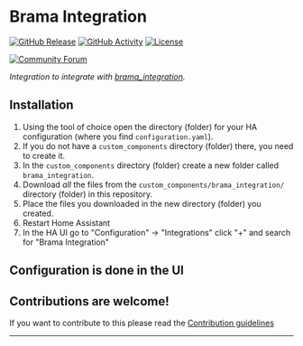 # Brama Integration

[![GitHub Release][releases-shield]][releases]
[![GitHub Activity][commits-shield]][commits]
[![License][license-shield]](LICENSE)

[![Community Forum][forum-shield]][forum]

_Integration to integrate with [brama_integration][brama_integration]._

## Installation

1. Using the tool of choice open the directory (folder) for your HA configuration (where you find `configuration.yaml`).
1. If you do not have a `custom_components` directory (folder) there, you need to create it.
1. In the `custom_components` directory (folder) create a new folder called `brama_integration`.
1. Download _all_ the files from the `custom_components/brama_integration/` directory (folder) in this repository.
1. Place the files you downloaded in the new directory (folder) you created.
1. Restart Home Assistant
1. In the HA UI go to "Configuration" -> "Integrations" click "+" and search for "Brama Integration"

## Configuration is done in the UI

<!---->

## Contributions are welcome!

If you want to contribute to this please read the [Contribution guidelines](CONTRIBUTING.md)

***

[brama_integration]: https://github.com/RowanTaubitz/brama_integration
[commits-shield]: https://img.shields.io/github/commit-activity/y/RowanTaubitz/brama_integration.svg?style=for-the-badge
[commits]: https://github.com/RowanTaubitz/brama_integration/commits/main
[exampleimg]: example.png
[forum-shield]: https://img.shields.io/badge/community-forum-brightgreen.svg?style=for-the-badge
[forum]: https://community.home-assistant.io/
[license-shield]: https://img.shields.io/github/license/RowanTaubitz/brama_integration.svg?style=for-the-badge
[releases-shield]: https://img.shields.io/github/release/RowanTaubitz/brama_integration.svg?style=for-the-badge
[releases]: https://github.com/RowanTaubitz/brama_integration/releases
